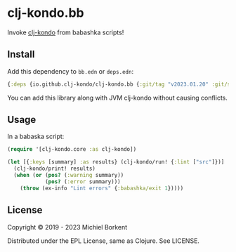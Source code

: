 # clj-kondo.bb

Invoke [clj-kondo](https://github.com/clj-kondo/clj-kondo) from babashka scripts!

## Install

Add this dependency to `bb.edn` or `deps.edn`:

``` clojure
{:deps {io.github.clj-kondo/clj-kondo.bb {:git/tag "v2023.01.20" :git/sha "..." }
```

You can add this library along with JVM clj-kondo without causing conflicts.

## Usage

In a babaska script:


``` clojure
(require '[clj-kondo.core :as clj-kondo])

(let [{:keys [summary] :as results} (clj-kondo/run! {:lint ["src"]})]
  (clj-kondo/print! results)
  (when (or (pos? (:warning summary))
            (pos? (:error summary)))
    (throw (ex-info "Lint errors" {:babashka/exit 1}))))
```

## License

Copyright © 2019 - 2023 Michiel Borkent

Distributed under the EPL License, same as Clojure. See LICENSE.
